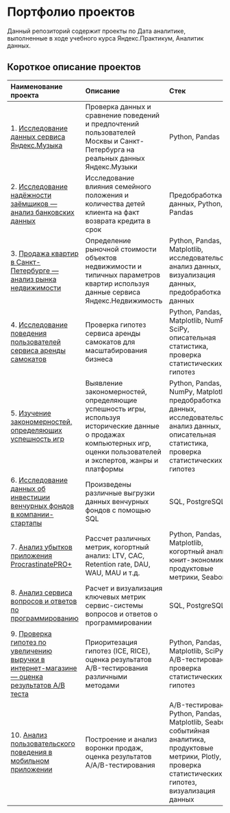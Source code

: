 # Портфолио проектов

Данный репозиторий содержит проекты по Дата аналитике, выполненные в ходе учебного курса Яндекс.Практикум, Аналитик данных.

## Короткое описание проектов 

|Наименование проекта                                  |Описание                    |Стек                    |
|:----------------------------------------|:------------------------------------|:------------------------------------|
|1. [Исследование данных сервиса Яндекс.Музыка](https://github.com/AmestOsipyan/Portfolio_Data-Analytics/tree/main/1.%20Music%20Service)|Проверка данных и сравнение поведений и предпочтений пользователей Москвы и Санкт-Петербурга на реальных данных Яндекс.Музыки|Python, Pandas|
|2. [Исследование надёжности заёмщиков — анализ банковских данных](https://github.com/AmestOsipyan/Portfolio_Data-Analytics/tree/main/2.%20Banking%20data%20analysis)|Исследование влияния семейного положения и количества детей клиента на факт возврата кредита в срок|Предобработка данных, Python, Pandas|
|3. [Продажа квартир в Санкт-Петербурге — анализ рынка недвижимости](https://github.com/AmestOsipyan/Portfolio_Data-Analytics/tree/main/3.%20Real%20estate%20market)|Определение рыночной стоимости объектов недвижимости и типичных параметров квартир используя данные сервиса Яндекс.Недвижимость|Python, Pandas, Matplotlib, исследовательский анализ данных, визуализация данных, предобработка данных|
|4. [Исследование поведения пользователей сервиса аренды самокатов](https://github.com/AmestOsipyan/Portfolio_Data-Analytics/tree/main/4.%20Scooter%20rental%20service)|Проверка гипотез сервиса аренды самокатов для масштабирования бизнеса|Python, Pandas, Matplotlib, NumPy, SciPy, описательная статистика, проверка статистических гипотез|
|5. [Изучение закономерностей, определяющих успешность игр](https://github.com/AmestOsipyan/Portfolio_Data-Analytics/tree/main/5.%20Patterns%20in%20Gamedev)|Выявление закономерностей, определяющие успешность игры, используя исторические данные о продажах компьютерных игр, оценки пользователей и экспертов, жанры и платформы|Python, Pandas, NumPy, Matplotlib, предобработка данных, исследовательский анализ данных, описательная статистика, проверка статистических гипотез|
|6. [Исследование данных об инвестиции венчурных фондов в компании-стартапы](https://github.com/AmestOsipyan/Portfolio_Data-Analytics/tree/main/6.%20Venture%20funds)|Произведены различные выгрузки данных венчурных фондов с помощью SQL|SQL, PostgreSQL| 
|7. [Анализ убытков приложения ProcrastinatePRO+](https://github.com/AmestOsipyan/Portfolio_Data-Analytics/tree/main/7.%20Loss%20analysis%20for%20App)|Рассчет различных метрик, когортный анализ: LTV, CAC, Retention rate, DAU, WAU, MAU и т.д.|Python, Pandas, Matplotlib, когортный анализ, юнит-экономика, продуктовые метрики, Seaborn|
|8. [Анализ сервиса вопросов и ответов по программированию](https://github.com/AmestOsipyan/Portfolio_Data-Analytics/tree/main/8.%20%20Q%26A%20Service%20on%20programming)|Расчет и визуализация ключевых метрик сервис-системы вопросов и ответов о программировании|SQL, PostgreSQL|
|9. [Проверка гипотез по увеличению выручки в интернет-магазине — оценка результатов A/B теста](https://github.com/AmestOsipyan/Portfolio_Data-Analytics/tree/main/9.%20A-B%20tests%20for%20online%20store)|Приоритезация гипотез (ICE, RICE), оценка результатов A/B-тестирования различными методами|Python, Pandas, Matplotlib, SciPy, A/B-тестирование, проверка статистических гипотез|
|10. [Анализ пользовательского поведения в мобильном приложении](https://github.com/AmestOsipyan/Portfolio_Data-Analytics/tree/main/10.%20%20User%20behavior%20in%20a%20mobile%20app)|Построение и анализ воронки продаж, оценка результатов A/A/B-тестирования |A/B-тестирование, Python, Pandas, Matplotlib, Seaborn, событийная аналитика, продуктовые метрики, Plotly, проверка статистических гипотез, визуализация данных|

